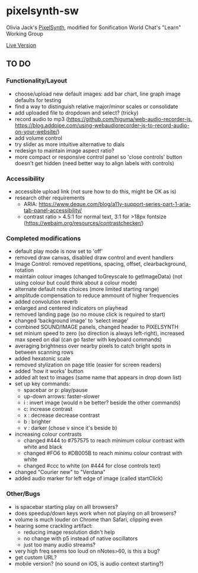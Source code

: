 # pixelsynth-sw
Olivia Jack's [PixelSynth](https://ojack.xyz/PIXELSYNTH/), modified for Sonification World Chat's "Learn" Working Group

[Live Version](https://matt-russo.github.io/pixelsynth-sw/)

## TO DO

### Functionality/Layout
* choose/upload new default images: add bar chart, line graph image defaults for testing
* find a way to distinguish relative major/minor scales or consolidate
* add uploaded file to dropdown and select? (tricky)
* record audio to mp3 (https://github.com/higuma/web-audio-recorder-js, https://blog.addpipe.com/using-webaudiorecorder-js-to-record-audio-on-your-website/)
* add volume control
* try slider as more intuitive alternative to dials
* redesign to maintain image aspect ratio?
* more compact or responsive control panel so 'close controls' button doesn't get hidden (need better way to align labels with controls)

### Accessibility
* accessible upload link (not sure how to do this, might be OK as is)
* research other requirements
  * ARIA: https://www.deque.com/blog/a11y-support-series-part-1-aria-tab-panel-accessibility/
  * contrast ratio > 4.5:1 for normal text, 3:1 for >18px fontsize (https://webaim.org/resources/contrastchecker/)

### Completed modifications
* default play mode is now set to 'off'
* removed draw canvas, disabled draw control and event handlers
* Image Control: removed repetitions, spacing, offset, clearbackground, rotation
* maintain colour images (changed toGreyscale to getImageData) (not using colour but could think about a colour mode)
* alternate default note choices (more limited starting range)
* amplitude compensation to reduce ammount of higher frequencies
* added convolution reverb
* enlarged and centered indicators on playhead
* removed landing page (so no mouse click is required to start)
* changed 'background image' to 'select image'
* combined SOUND/IMAGE panels, changed header to PIXELSYNTH
* set minium speed to zero (so direction is always left-right), increased max speed on dial (can go faster with keyboard commands)
* averaging brightness over nearby pixels to catch bright spots in between scanning rows
* added hexatonic scale
* removed stylization on page title (easier for screen readers)
* added 'how it works' button
* added alt text to images (same name that appears in drop down list)
* set up key commands:
  * spacebar or p: play/pause
  * up-down arrows: faster-slower
  * i : invert image (would n be better? beside the other commands)
  * c: increase contrast
  * x : decrease decrease contrast
  * b : brighter
  * v : darker (chose v since it's beside b)
* increasing colour contrasts
  * changed #444 to #757575 to reach minimum colour contrast with white and black
  * changed #FO6 to #DB005B to reach minimu colour contrast with white
  * changed #ccc to white (on #444 for close controls text)
* changed "Courier new" to "Verdana"
* added audio marker for left edge of image (called startClick)

### Other/Bugs
* is spacebar starting play on alll browsers?
* does speedup/down keys work when not playing on all browsers?
* volume is much louder on Chrome than Safari, clipping even
* hearing some crackling artifact:
  * reducing image resolution didn't help
  * no change with p5 instead of native oscillators
  * just too many audio streams?
* very high freq seems too loud on nNotes>60, is this a bug?
* get custom URL?
* mobile version? (no sound on iOS, is audio context starting?)
